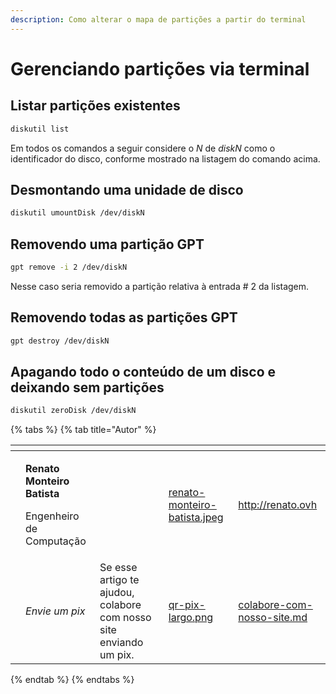 ```yaml
---
description: Como alterar o mapa de partições a partir do terminal
---
```


# Gerenciando partições via terminal

## Listar partições existentes

```bash
diskutil list
```

Em todos os comandos a seguir considere o _N_ de _diskN_ como o identificador do disco, conforme mostrado na listagem do comando acima.

## Desmontando uma unidade de disco

```bash
diskutil umountDisk /dev/diskN
```

## Removendo uma partição GPT

```bash
gpt remove -i 2 /dev/diskN
```

Nesse caso seria removido a partição relativa à entrada # 2 da listagem.

## Removendo todas as partições GPT

```bash
gpt destroy /dev/diskN
```

## Apagando todo o conteúdo de um disco e deixando sem partições

```bash
diskutil zeroDisk /dev/diskN
```

{% tabs %}
{% tab title="Autor" %}
<table data-card-size="large" data-view="cards"><thead><tr><th data-type="users" data-multiple></th><th></th><th></th><th data-hidden data-card-cover data-type="files"></th><th data-hidden data-card-target data-type="content-ref"></th></tr></thead><tbody><tr><td></td><td><p><strong>Renato Monteiro Batista</strong></p><p>Engenheiro de Computação</p></td><td></td><td><a href="../../.gitbook/assets/renato-monteiro-batista.jpeg">renato-monteiro-batista.jpeg</a></td><td><a href="http://renato.ovh">http://renato.ovh</a></td></tr><tr><td></td><td><em>Envie um pix</em></td><td>Se esse artigo te ajudou, colabore com nosso site enviando um pix.</td><td><a href="../../.gitbook/assets/qr-pix-largo.png">qr-pix-largo.png</a></td><td><a href="../../colabore-com-nosso-site.md">colabore-com-nosso-site.md</a></td></tr></tbody></table>
{% endtab %}
{% endtabs %}